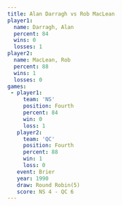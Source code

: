 ```yaml
---
title: Alan Darragh vs Rob MacLean
player1:             
  name: Darragh, Alan
  percent: 84        
  wins: 0            
  losses: 1          
player2:             
  name: MacLean, Rob 
  percent: 88        
  wins: 1            
  losses: 0          
games:
 - player1:          
     team: 'NS'      
     position: Fourth
     percent: 84     
     win: 0          
     loss: 1         
   player2:          
     team: 'QC'      
     position: Fourth
     percent: 88     
     win: 1          
     loss: 0         
   event: Brier        
   year: 1990          
   draw: Round Robin(5)
   score: NS 4 - QC 6  
---
```

